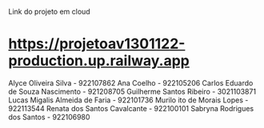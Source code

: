 Link do projeto em cloud
# https://projetoav1301122-production.up.railway.app
 
Alyce Oliveira Silva - 922107862
Ana Coelho - 922105206
Carlos Eduardo de Souza Nascimento - 921208705
Guilherme Santos Ribeiro - 3021103871
Lucas Migalis Almeida de Faria - 922101736
Murilo ito de Morais Lopes - 922113544
Renata dos Santos Cavalcante - 922100101
Sabryna Rodrigues dos Santos - 922106980
